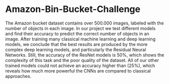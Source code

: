 # Amazon-Bin-Bucket-Challenge

The Amazon bucket dataset contains over
500.000 images, labeled with the number of objects in each
image. In our project we test different models and find their
accuracy to predict the correct number of objects in an
image. After training many classical machine learning and
deep learning models, we conclude that the best results are
produced by the more complex deep learning models, and
particularly the Residual Neural Networks. Still, the accuracy
of the ResNet models is 50%, which shows the complexity of
this task and the poor quality of the dataset. All of our other
trained models could not achieve an accuracy higher than
(25%), which reveals how much more powerful the CNNs
are compared to classical approaches.
